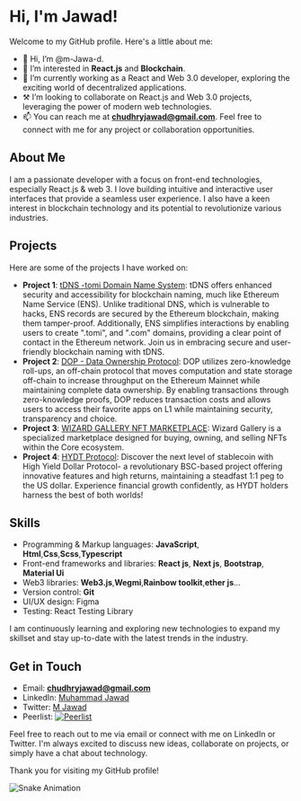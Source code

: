 # Hi, I'm Jawad!

Welcome to my GitHub profile. Here's a little about me:

- 👋 Hi, I’m @m-Jawa-d.
- 👀 I’m interested in **React.js** and **Blockchain**.
- 🌱 I’m currently working as a React and Web 3.0 developer, exploring the exciting world of decentralized applications.
- ⚒️ I’m looking to collaborate on React.js and Web 3.0 projects, leveraging the power of modern web technologies.
- 📫 You can reach me at **chudhryjawad@gmail.com**. Feel free to connect with me for any project or collaboration opportunities.

## About Me

I am a passionate developer with a focus on front-end technologies, especially React.js & web 3. I love building intuitive and interactive user interfaces that provide a seamless user experience. I also have a keen interest in blockchain technology and its potential to revolutionize various industries.

## Projects

Here are some of the projects I have worked on:

- **Project 1**: [tDNS -tomi Domain Name System](https://tdns.network/): tDNS offers enhanced security and accessibility for blockchain naming, much like Ethereum Name Service (ENS). Unlike traditional DNS, which is vulnerable to hacks, ENS records are secured by the Ethereum blockchain, making them tamper-proof. Additionally, ENS simplifies interactions by enabling users to create ".tomi", and ".com" domains, providing a clear point of contact in the Ethereum network. Join us in embracing secure and user-friendly blockchain naming with tDNS.
- **Project 2**: [DOP - Data Ownership Protocol](https://dop.org/): DOP utilizes zero-knowledge roll-ups, an off-chain protocol that moves computation and state storage off-chain to increase throughput on the Ethereum Mainnet while maintaining complete data ownership. By enabling transactions through zero-knowledge proofs, DOP reduces transaction costs and allows users to access their favorite apps on L1 while maintaining security, transparency and choice.
- **Project 3**: [WIZARD GALLERY NFT MARKETPLACE](https://www.wizardgallery.xyz/): Wizard Gallery is a specialized marketplace designed for buying, owning, and selling NFTs within the Core ecosystem.
- **Project 4**: [HYDT Protocol](https://app.hydtprotocol.com/HYDT/dashboard): Discover the next level of stablecoin with High Yield Dollar Protocol- a revolutionary BSC-based project offering innovative features and high returns, maintaining a steadfast 1:1 peg to the US dollar. Experience financial growth confidently, as HYDT holders harness the best of both worlds!

## Skills

- Programming & Markup languages: **JavaScript**, **Html**,**Css**,**Scss**,**Typescript**
- Front-end frameworks and libraries: **React js**, **Next js**, **Bootstrap**,  **Material Ui**
- Web3 libraries: **Web3.js**,**Wegmi**,**Rainbow toolkit**,**ether js**...
- Version control: **Git**
- UI/UX design: Figma
- Testing: React Testing Library

I am continuously learning and exploring new technologies to expand my skillset and stay up-to-date with the latest trends in the industry.

## Get in Touch

- Email: **chudhryjawad@gmail.com**
- LinkedIn: [Muhammad Jawad](https://www.linkedin.com/in/muhammad-jawad-6aa7b21a1/)
- Twitter: [M Jawad](https://twitter.com/MJawad37915325)
- Peerlist: [![Peerlist](https://github-readme-badge.peerlist.io/api/jawad)](https://peerlist.io/jawad)

Feel free to reach out to me via email or connect with me on LinkedIn or Twitter. I'm always excited to discuss new ideas, collaborate on projects, or simply have a chat about technology.

Thank you for visiting my GitHub profile!

![Snake Animation](https://raw.githubusercontent.com/sammorozov/sammorozov/main/assets/github-snake.svg)

